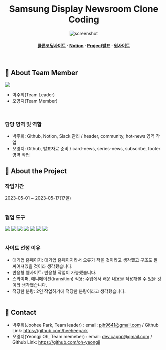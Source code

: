 <div align="center">


  <h1>Samsung Display Newsroom Clone Coding</h1>
  
  
  
<!-- Badges -->
<!-- Screenshots -->

<div align="center"> 
  <img src="https://placehold.co/600x400?text=Your+Screenshot+here" alt="screenshot" />
</div>
   
<h4>
  <a href="https://heeheepark.github.io/samsung-display-newsroom-clone-coding/">클론코딩사이트</a>
  <span> · </span>
    <a href="https://heeheepark.notion.site/Samsung-Display-Newsroom-Clone-Coding-Project-b22e3fc211e4451fb5fa5ade3cbab234">Notion</a>
  <span> · </span>
    <a href="https://www.canva.com/design/DAFi-ZergiY/qP3h7yflt8xPcTJT3mydTQ/view?utm_content=DAFi-ZergiY&utm_campaign=designshare&utm_medium=link&utm_source=publishsharelink">Project발표</a>
  <span> · </span>
    <a href="https://news.samsungdisplay.com/">원사이트</a>
  </h4>
</div>

<br />

<!-- TechStack -->
## :space_invader: About Team Member


<a href="https://github.com/Louis3797/awesome-readme-template/graphs/contributors">
  <img src="https://contrib.rocks/image?repo=Louis3797/awesome-readme-template" />
</a>

- 박주희(Team Leader)
- 오영지(Team Member)

<br>

### 담당 영역 및 역할
- 박주희: Github, Notion, Slack 관리 / header, community, hot-news 영역 작업
- 오영지: Github, 발표자료 준비 / card-news, series-news, subscribe, footer 영역 작업

<!-- About the Project -->
## :star2: About the Project


### 작업기간
2023-05-01 ~ 2023-05-17(17일)
<br><br>



<!-- Getting Started -->
### 협업 도구
<img src="https://img.shields.io/badge/HTML5-E34F26?style=flat&logo=HTML5&logoColor=white" /> <img src="https://img.shields.io/badge/CSS3-1572B6?style=flat&logo=CSS3&logoColor=white" /> <img src="https://img.shields.io/badge/JavaScript-F7DF1E?style=flat&logo=JavaScript&logoColor=white" /> <img src="https://img.shields.io/badge/GitHub-181717?style=flat&logo=GitHub&logoColor=white" /> <img src="https://img.shields.io/badge/Sourcetree-0052CC?style=flat&logo=Sourcetree&logoColor=white" /> <img src="https://img.shields.io/badge/Slack-4A154B?style=flat&logo=Slack&logoColor=white" /> <img src="https://img.shields.io/badge/Notion-000000?style=flat&logo=Notion&logoColor=white" /> 
<br><br>

<!-- Features -->
### 사이트 선정 이유

- 대기업 홈페이지: 대기업 홈페이지라서 오류가 적을 것이라고 생각했고 구조도 잘 짜여져있을 것이라 생각했습니다.
- 반응형 웹사이트: 반응형 작업이 가능했습니다.
- 스와이퍼, 애니메이션(transition) 적용: 수업에서 배운 내용을 적용해볼 수 있을 것이라 생각했습니다.
- 적당한 분량: 2인 작업하기에 적당한 분량이라고 생각했습니다.
<br><br>


## :handshake: Contact

- 박주희(Joohee Park, Team leader) :  email: pjh9641@gmail.com / Github Link: https://github.com/heeheepark
- 오영지(Yeongji Oh, Team memeber) :  email: dev.cappp@gmail.com / Github Link: https://github.com/oh-yeongji


